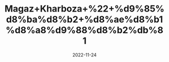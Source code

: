 ---
title: 'Magaz+Kharboza+%22+%d9%85%d8%ba%d8%b2+%d8%ae%d8%b1%d8%a8%d9%88%d8%b2%db%81'
date: '2022-11-24' 
metatag: '' 
inventory: '0' 
draft: false 
# meta description 
shortDescripton: 'Unshelled+Dried+Melon+Seeds+%22+Lower+your+blood+pressure%3a+Muskmelon+seeds+are+rich+in+potassium+which+helps+in+reducing+the+blood+pressure%2c+thereby+keeping+the+heart+healthy.+2.+Good+for+your+eyes%3a+The+high+amounts+of+vitamin+A+and+beta+carotene+in+muskmelon+seeds+help+sharpen+eye+sight+as+well+as+reduce+the+risk+of+developing+cataracts'
description: 'Food+Product'
longdescription: ''
tags: ''
brand: ''
subCategory: ''
unit: '50 gm-Pk'
sellCount: '0'
featured: False
# product Price
price: '80.0'
# Product Short Description
shortDescription: 'Unshelled+Dried+Melon+Seeds+%22+Lower+your+blood+pressure%3a+Muskmelon+seeds+are+rich+in+potassium+which+helps+in+reducing+the+blood+pressure%2c+thereby+keeping+the+heart+healthy.+2.+Good+for+your+eyes%3a+The+high+amounts+of+vitamin+A+and+beta+carotene+in+muskmelon+seeds+help+sharpen+eye+sight+as+well+as+reduce+the+risk+of+developing+cataracts'
productID: 'A6737EA3-072D-ED11-9968-005056B3A416'
type: 'products'
category: 'Food+Product' 
thumnailproduct: 'https://eraconnect.blob.core.windows.net/product-images/aminsaddiquidawakhana/A6737EA3-072D-ED11-9968-005056B3A416.webp' 
images:
  - image: 'https://eraconnect.blob.core.windows.net/product-images/aminsaddiquidawakhana/A6737EA3-072D-ED11-9968-005056B3A416.webp'  
Variants:
---